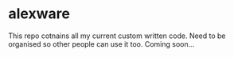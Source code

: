 # alexware
This repo cotnains all my current custom written code. Need to be organised so other people can use it too. Coming soon...
